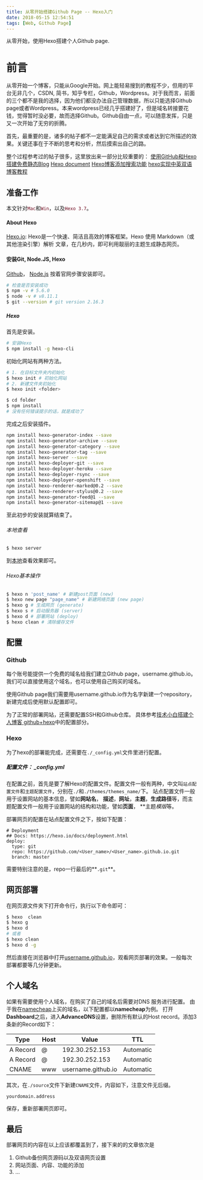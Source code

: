 ```yaml
---
title: 从零开始搭建Github Page -- Hexo入门
date: 2018-05-15 12:54:51
tags: [Web, Github Page]
---
```

从零开始，使用Hexo搭建个人Github page.
<!-- more -->
# 前言

从零开始一个博客，只能从Google开始。网上能轻易搜到的教程不少，但用的平台无非几个，CSDN, 简书，知乎专栏，Github，Wordpress。对于我而言，前面的三个都不是我的选择，因为他们都没办法自己管理数据，所以只能选择Github page或者Wordpress。本来wordpress已经几乎搭建好了，但是域名转接要花钱，觉得暂时没必要，故而选择Github。Github自由一点，可以随意发挥，只是又一次开始了无穷的折腾。

首先，最重要的是，诸多的帖子都不一定能满足自己的需求或者达到它所描述的效果。关键还事在于不断的思考和分析，然后摸索出自己的路。  

整个过程参考过的帖子很多，这里放出来一部分比较重要的：
[使用GitHub和Hexo搭建免费静态Blog](https://wsgzao.github.io/post/hexo-guide/)
[Hexo document](https://hexo.io/zh-cn/docs/)
[Hexo博客添加搜索功能](http://www.itfanr.cc/2017/10/27/add-search-function-to-hexo-blog/)
[hexo实现中英双语博客教程](https://chenyxmr.github.io/2016/08/04/hexo-bilingual/)  

## 准备工作

本文针对<font color=#6e081d>``Mac``</font>和<font color=#6e081d>``Win``</font>，以及<font color=#6e081d>``Hexo 3.7``</font>。

#### About Hexo

[Hexo.io](hexo.io):
Hexo是一个快速、简洁且高效的博客框架。Hexo 使用 Markdown（或其他渲染引擎）解析    文章，在几秒内，即可利用靓丽的主题生成静态网页。

#### 安装Git, Node.JS, Hexo

[Github](https://github.com/)， [Node.js](https://nodejs.org/) 按着官网步骤安装即可。  

```bash
# 检查是否安装成功
$ npm -v # 5.6.0
$ node -v # v8.11.1
$ git --version # git version 2.16.3
```

##### Hexo

首先是安装。

```bash
# 安装Hexo
$ npm install -g hexo-cli
```

初始化网站有两种方法。

```bash
# 1. 在目标文件夹内初始化
$ hexo init # 初始化网站
# 2. 新建文件夹初始化
$ hexo init <folder>

$ cd folder
$ npm install 
# 没有任何错误提示的话，就是成功了
```

完成之后安装插件。

```bash
npm install hexo-generator-index --save
npm install hexo-generator-archive --save
npm install hexo-generator-category --save
npm install hexo-generator-tag --save
npm install hexo-server --save
npm install hexo-deployer-git --save
npm install hexo-deployer-heroku --save
npm install hexo-deployer-rsync --save
npm install hexo-deployer-openshift --save
npm install hexo-renderer-marked@0.2 --save
npm install hexo-renderer-stylus@0.2 --save
npm install hexo-generator-feed@1 --save
npm install hexo-generator-sitemap@1 --save
```

至此初步的安装就算结束了。

###### 本地查看

```bash
$ hexo server
```
到[本地](localhost:4000)查看效果即可。

###### Hexo基本操作

```bash
$ hexo n 'post_name' # 新建post页面 (new)
$ hexo new page "page_name" # 新建网络页面 (new page)
$ hexo g # 生成网页 (generate)
$ hexo s # 启动服务器 (server)
$ hexo d # 部署网站 (deploy)
$ hexo clean # 清除缓存文件
```

## 配置

### Github

每个账号能提供一个免费的域名给我们建立Github page，username.github.io。我们可以直接使用这个域名，也可以使用自己购买的域名。

使用Github page我们需要用username.github.io作为名字新建一个repository，新建完成后使用默认配置即可。

为了正常的部署网站，还需要配置SSH和Github仓库。
具体参考[技术小白搭建个人博客 github+hexo](https://zhuanlan.zhihu.com/p/32957389)中的配置部分。

### Hexo

为了hexo的部署能完成，还需要在``./_config.yml``文件里进行配置。

##### 配置文件： _config.yml

在配置之前，首先是要了解Hexo的配置文件。配置文件一般有两种，中文叫``站点配置文件``和``主题配置文件``，分别在``./``和``./themes/themes_name/``下。
站点配置文件一般用于设置网站的基本信息，譬如**网站名**， **描述**，**网址**，**主题**，**生成路径**等，而主题配置文件一般用于设置网站的结构和功能，譬如**页面**， **主题*模版*等。

部署网页的配置在站点配置文件之下，按如下配置：

```
# Deployment
## Docs: https://hexo.io/docs/deployment.html
deploy:
  type: git
  repo: https://github.com/<User_name>/<User_name>.github.io.git
  branch: master
```
需要特别注意的是，repo一行最后的**``.git``**。

## 网页部署

在网页源文件夹下打开命令行，执行以下命令即可：

```bash
$ hexo  clean
$ hexo g
$ hexo d
# 或者
$ hexo clean
$ hexo d -g
```

然后直接在浏览器中打开[username.github.io](username.github.io)，观看网页部署的效果。一般每次部署都要等几分钟更新。

## 个人域名

如果有需要使用个人域名，在购买了自己的域名后需要对DNS 服务进行配置。
由于我在[namecheap](https://www.namecheap.com/)上买的域名，以下配置都以**namecheap**为例。
打开**Dashboard**之后，进入**AdvanceDNS**设置，删除所有默认的Host record。添加3条新的Record如下：

| Type  | Host | Value | TTL |
| ------- | ------ | ------ | ------ | 
| A Record | @ | 192.30.252.153 | Automatic |
| A Record | @ | 192.30.252.153 | Automatic |
| CNAME | www| username.github.io | Automatic |

其次，在``./source``文件下新建``CNAME``文件，内容如下，注意文件无后缀。

```
yourdomain.address
```
保存，重新部署网页即可。

## 最后

部署网页的内容在以上应该都覆盖到了，接下来的的文章依次是

1. Github备份网页源码以及双语网页设置
2. 网站页面、内容、功能的添加
3. ...